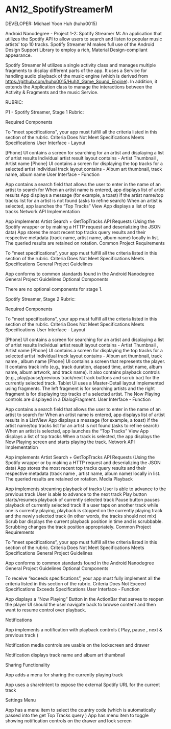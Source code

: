 AN12_SpotifyStreamerM
==================

DEVELOPER: Michael Yoon Huh (huhx0015)

Android Nanodegree - Project 1-2: Spotify Streamer M: An application that utilizes the Spotify API to allow users to search and listen to popular music artists' top 10 tracks. Spotify Streamer M makes full use of the Android Design Support Library to employ a rich, Material Design-compliant appearance.

Spotify Streamer M utilizes a single activity class and manages multiple fragments to display different parts of the app. It uses a Service for handling audio playback of the music engine (which is derived from https://github.com/huhx0015/HuhX_Game_Sound_Engine). In addition, it extends the Application class to manage the interactions between the Activity & Fragments and the music Service.


RUBRIC:

P1 - Spotify Streamer, Stage 1 Rubric:

Required Components

To "meet specifications", your app must fulfill all the criteria listed in this section of the rubric.
Criteria
Does Not Meet Specifications
Meets Specifications
User Interface - Layout

[Phone] UI contains a screen for searching for an artist and displaying a list of artist results
Individual artist result layout contains - Artist Thumbnail , Artist name
[Phone] UI contains a screen for displaying the top tracks for a selected artist
Individual track layout contains - Album art thumbnail, track name, album name
User Interface - Function

App contains a search field that allows the user to enter in the name of an artist to search for
When an artist name is entered, app displays list of artist results
App displays a message (for example, a toast) if the artist name/top tracks list for an artist is not found (asks to refine search)
When an artist is selected, app launches the “Top Tracks” View
App displays a list of top tracks
Network API Implementation

App implements Artist Search + GetTopTracks API Requests (Using the Spotify wrapper or by making a HTTP request and deserializing the JSON data)
App stores the most recent top tracks query results and their respective metadata (track name, artist name, album name) locally in list.
The queried results are retained on rotation.
Common Project Requirements

To “meet specifications”, your app must fulfill all the criteria listed in this section of the rubric.
Criteria
Does Not Meet Specifications
Meets Specifications
General Project Guidelines

App conforms to common standards found in the Android Nanodegree General Project Guidelines
Optional Components

There are no optional components for stage 1.


Spotify Streamer, Stage 2 Rubric:

Required Components

To “meet specifications”, your app must fulfill all the criteria listed in this section of the rubric.
Criteria
Does Not Meet Specifications
Meets Specifications
User Interface - Layout

[Phone] UI contains a screen for searching for an artist and displaying a list of artist results
Individual artist result layout contains - Artist Thumbnail , Artist name
[Phone] UI contains a screen for displaying the top tracks for a selected artist
Individual track layout contains - Album art thumbnail, track name , album name
[Phone] UI contains a screen that represents the player. It contains track info (e.g., track duration, elapsed time, artist name, album name, album artwork, and track name). It also contains playback controls (e.g., play/pause/previous track/next track buttons and scrub bar) for the currently selected track.
Tablet UI uses a Master-Detail layout implemented using fragments. The left fragment is for searching artists and the right fragment is for displaying top tracks of a selected artist. The Now Playing controls are displayed in a DialogFragment.
User Interface - Function

App contains a search field that allows the user to enter in the name of an artist to search for
When an artist name is entered, app displays list of artist results in a ListView
App displays a message (for example, a toast) if the artist name/top tracks list for an artist is not found (asks to refine search)
When an artist is selected, app launches the “Top Tracks” View
App displays a list of top tracks
When a track is selected, the app displays the Now Playing screen and starts playing the track.
Network API Implementation

App implements Artist Search + GetTopTracks API Requests (Using the Spotify wrapper or by making a HTTP request and deserializing the JSON data)
App stores the most recent top tracks query results and their respective metadata (track name , artist name, album name) locally in list.
The queried results are retained on rotation.
Media Playback

App implements streaming playback of tracks
User is able to advance to the previous track
User is able to advance to the next track
Play button starts/resumes playback of currently selected track
Pause button pauses playback of currently selected track
If a user taps on another track while one is currently playing, playback is stopped on the currently playing track and the newly selected track (in other words, the tracks should not mix)
Scrub bar displays the current playback position in time and is scrubbable. Scrubbing changes the track position appropriately.
Common Project Requirements

To “meet specifications”, your app must fulfill all the criteria listed in this section of the rubric.
Criteria
Does Not Meet Specifications
Meets Specifications
General Project Guidelines

App conforms to common standards found in the Android Nanodegree General Project Guidelines
Optional Components

To receive “exceeds specifications”, your app must fully implement all the criteria listed in this section of the rubric.
Criteria
Does Not Exceed Specifications
Exceeds Specifications
User Interface - Function

App displays a “Now Playing” Button in the ActionBar that serves to reopen the player UI should the user navigate back to browse content and then want to resume control over playback.

Notifications

App implements a notification with playback controls ( Play, pause , next & previous track )

Notification media controls are usable on the lockscreen and drawer

Notification displays track name and album art thumbnail

Sharing Functionality

App adds a menu for sharing the currently playing track

App uses a shareIntent to expose the external Spotify URL for the current track

Settings Menu

App has a menu item to select the country code (which is automatically passed into the get Top Tracks query )
App has menu item to toggle showing notification controls on the drawer and lock screen
